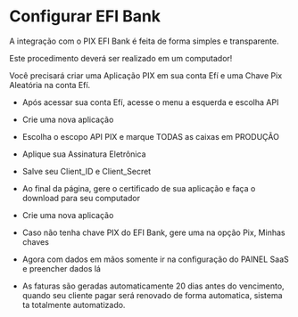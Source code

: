 # Configurar EFI Bank

A integração com o PIX EFI Bank é feita de forma simples e transparente.

Este procedimento deverá ser realizado em um computador!

Você precisará criar uma Aplicação PIX em sua conta Efí e uma Chave Pix Aleatória na conta Efí.

- Após acessar sua conta Efí, acesse o menu a esquerda e escolha API

- Crie uma nova aplicação

- Escolha o escopo API PIX e marque TODAS as caixas em PRODUÇÃO

- Aplique sua Assinatura Eletrônica

- Salve seu Client_ID e Client_Secret

- Ao final da página, gere o certificado de sua aplicação e faça o download para seu computador

- Crie uma nova aplicação

- Caso não tenha chave PIX do EFI Bank, gere uma na opção Pix, Minhas chaves

- Agora com dados em mãos somente ir na configuração do PAINEL SaaS e preencher dados lá

- As faturas são geradas automaticamente 20 dias antes do vencimento, quando seu cliente pagar será renovado de forma automatica, sistema ta totalmente automatizado.